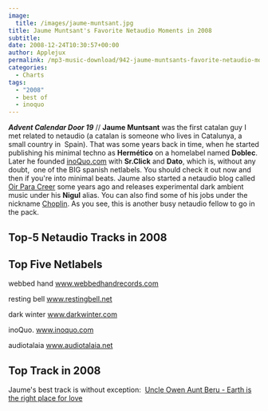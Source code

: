 ```yaml
---
image:
  title: /images/jaume-muntsant.jpg
title: Jaume Muntsant's Favorite Netaudio Moments in 2008
subtitle: 
date: 2008-12-24T10:30:57+00:00
author: Applejux
permalink: /mp3-music-download/942-jaume-muntsants-favorite-netaudio-moments-in-2008
categories:
  - Charts
tags:
  - "2008"
  - best of
  - inoquo
---
```

***Advent Calendar Door 19*** // **Jaume <span class="nfakPe">Muntsant</span>** was the first catalan guy I met related to netaudio (a catalan is someone who lives in Catalunya, a small country in  Spain). That was some years back in time, when he started publishing his minimal techno as **Hermético** on a homelabel named **Doblec**. Later he founded <a href="http://www.inoquo.com" target="_blank">inoQuo.com</a> with **Sr.Click** and **Dato**, which is, without any doubt,  one of the BIG spanish netlabels. You should check it out now and then if you're into minimal beats. Jaume also started a netaudio blog called <a href="http://www.oirparacreer.com" target="_blank">Oir Para Creer</a> some years ago and releases experimental dark ambient music under his **Nigul** alias. You can also find some of his jobs under the nickname <a href="http://www.op3n.net/op3n/002.php" target="_blank">Choplin</a>. As you see, this is another busy netaudio fellow to go in the pack.

<!--more-->

## Top-5 Netaudio Tracks in 2008

## Top Five Netlabels

webbed hand <a href="http://www.webbedhandrecords.com/" target="_blank">www.webbedhandrecords.com</a>
  
resting bell <a href="http://www.restingbell.net/" target="_blank">www.restingbell.net</a>
  
dark winter <a href="http://www.darkwinter.com/" target="_blank">www.darkwinter.com</a>
  
inoQuo. <a href="http://www.inoquo.com/" target="_blank">www.inoquo.com</a>
  
audiotalaia <a href="http://www.audiotalaia.net/" target="_blank">www.audiotalaia.net</a>

## Top Track in 2008

Jaume's best track is without exception:  [Uncle Owen Aunt Beru - Earth is the right place for love](http://www.archive.org/download/birdsong026/01_Earth_is_the_Right_Place_for_Love.mp3)